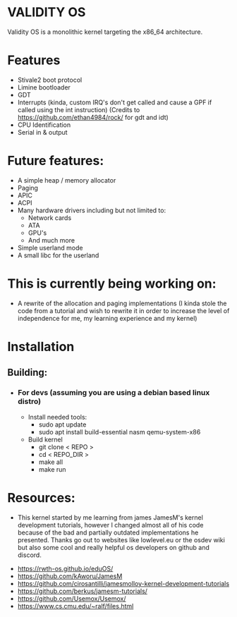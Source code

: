 # VALIDITY OS
Validity OS is a monolithic kernel targeting the x86_64 architecture.

# Features
- Stivale2 boot protocol
- Limine bootloader
- GDT
- Interrupts (kinda, custom IRQ's don't get called and cause a GPF if called using the int instruction) (Credits to https://github.com/ethan4984/rock/ for gdt and idt)
- CPU Identification
- Serial in & output

# Future features:
- A simple heap / memory allocator
- Paging
- APIC
- ACPI
- Many hardware drivers including but not limited to:
	- Network cards
	- ATA
	- GPU's
	- And much more
- Simple userland mode
- A small libc for the userland

# This is currently being working on:
- A rewrite of the allocation and paging implementations (I kinda stole the code from a tutorial and wish to rewrite it in order to increase the level of independence for me, my learning experience and my kernel)

# Installation
## Building:
- ### For devs (assuming you are using a debian based linux distro)
	- Install needed tools:
		- sudo apt update
		- sudo apt install build-essential nasm qemu-system-x86
	- Build kernel
		- git clone < REPO >
		- cd < REPO_DIR >
		- make all
		- make run

# Resources:
- This kernel started by me learning from james JamesM's kernel development tutorials, however I changed almost all of his code because of the bad and partially outdated implementations he presented. Thanks go out to websites like lowlevel.eu or the osdev wiki but also some cool and really helpful os developers on github and discord.

* https://rwth-os.github.io/eduOS/
* https://github.com/kAworu/JamesM
* https://github.com/cirosantilli/jamesmolloy-kernel-development-tutorials
* https://github.com/berkus/jamesm-tutorials/
* https://github.com/Usemox/Usemox/
* https://www.cs.cmu.edu/~ralf/files.html
